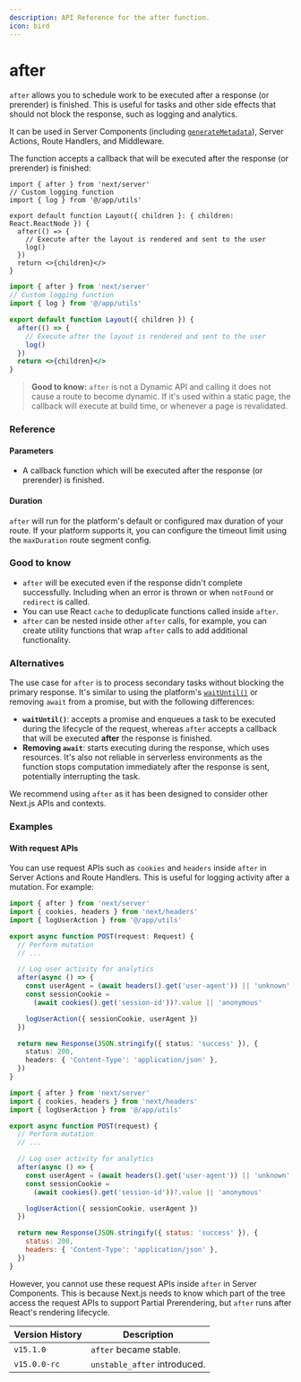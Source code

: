 ```yaml
---
description: API Reference for the after function.
icon: bird
---
```


# after

`after` allows you to schedule work to be executed after a response (or prerender) is finished. This is useful for tasks and other side effects that should not block the response, such as logging and analytics.

It can be used in Server Components (including [`generateMetadata`](https://nextjs.org/docs/app/api-reference/functions/generate-metadata)), Server Actions, Route Handlers, and Middleware.

The function accepts a callback that will be executed after the response (or prerender) is finished:

```tsx
import { after } from 'next/server'
// Custom logging function
import { log } from '@/app/utils'

export default function Layout({ children }: { children: React.ReactNode }) {
  after(() => {
    // Execute after the layout is rendered and sent to the user
    log()
  })
  return <>{children}</>
}
```

```jsx
import { after } from 'next/server'
// Custom logging function
import { log } from '@/app/utils'

export default function Layout({ children }) {
  after(() => {
    // Execute after the layout is rendered and sent to the user
    log()
  })
  return <>{children}</>
}
```

> **Good to know:** `after` is not a Dynamic API and calling it does not cause a route to become dynamic. If it's used within a static page, the callback will execute at build time, or whenever a page is revalidated.

### Reference

#### Parameters

* A callback function which will be executed after the response (or prerender) is finished.

#### Duration

`after` will run for the platform's default or configured max duration of your route. If your platform supports it, you can configure the timeout limit using the `maxDuration` route segment config.

### Good to know

* `after` will be executed even if the response didn't complete successfully. Including when an error is thrown or when `notFound` or `redirect` is called.
* You can use React `cache` to deduplicate functions called inside `after`.
* `after` can be nested inside other `after` calls, for example, you can create utility functions that wrap `after` calls to add additional functionality.

### Alternatives

The use case for `after` is to process secondary tasks without blocking the primary response. It's similar to using the platform's [`waitUntil()`](https://vercel.com/docs/functions/functions-api-reference) or removing `await` from a promise, but with the following differences:

* **`waitUntil()`**: accepts a promise and enqueues a task to be executed during the lifecycle of the request, whereas `after` accepts a callback that will be executed **after** the response is finished.
* **Removing `await`**: starts executing during the response, which uses resources. It's also not reliable in serverless environments as the function stops computation immediately after the response is sent, potentially interrupting the task.

We recommend using `after` as it has been designed to consider other Next.js APIs and contexts.

### Examples

#### With request APIs

You can use request APIs such as `cookies` and `headers` inside `after` in Server Actions and Route Handlers. This is useful for logging activity after a mutation. For example:

```ts
import { after } from 'next/server'
import { cookies, headers } from 'next/headers'
import { logUserAction } from '@/app/utils'

export async function POST(request: Request) {
  // Perform mutation
  // ...

  // Log user activity for analytics
  after(async () => {
    const userAgent = (await headers().get('user-agent')) || 'unknown'
    const sessionCookie =
      (await cookies().get('session-id'))?.value || 'anonymous'

    logUserAction({ sessionCookie, userAgent })
  })

  return new Response(JSON.stringify({ status: 'success' }), {
    status: 200,
    headers: { 'Content-Type': 'application/json' },
  })
}
```

```js
import { after } from 'next/server'
import { cookies, headers } from 'next/headers'
import { logUserAction } from '@/app/utils'

export async function POST(request) {
  // Perform mutation
  // ...

  // Log user activity for analytics
  after(async () => {
    const userAgent = (await headers().get('user-agent')) || 'unknown'
    const sessionCookie =
      (await cookies().get('session-id'))?.value || 'anonymous'

    logUserAction({ sessionCookie, userAgent })
  })

  return new Response(JSON.stringify({ status: 'success' }), {
    status: 200,
    headers: { 'Content-Type': 'application/json' },
  })
}
```

However, you cannot use these request APIs inside `after` in Server Components. This is because Next.js needs to know which part of the tree access the request APIs to support Partial Prerendering, but `after` runs after React's rendering lifecycle.

| Version History | Description                  |
| --------------- | ---------------------------- |
| `v15.1.0`       | `after` became stable.       |
| `v15.0.0-rc`    | `unstable_after` introduced. |
